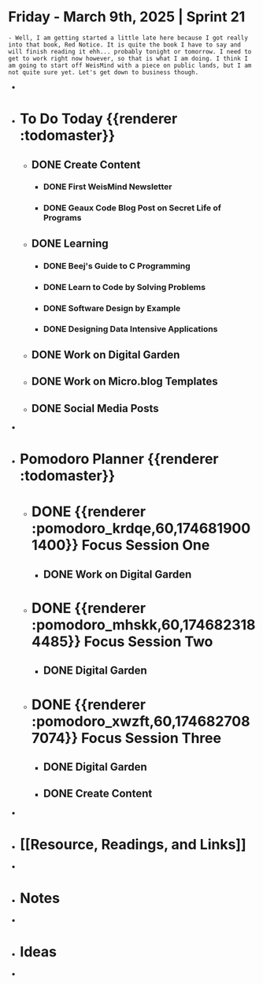 # Friday - March 9th, 2025 | Sprint 21
	- Well, I am getting started a little late here because I got really into that book, Red Notice. It is quite the book I have to say and will finish reading it ehh... probably tonight or tomorrow. I need to get to work right now however, so that is what I am doing. I think I am going to start off WeisMind with a piece on public lands, but I am not quite sure yet. Let's get down to business though.
-
- #  To Do Today {{renderer :todomaster}}
	- ## DONE Create Content
		- ### DONE First WeisMind Newsletter
		- ### DONE Geaux Code Blog Post on Secret Life of Programs
	- ## DONE Learning
		- ### DONE Beej's Guide to C Programming
		- ### DONE Learn to Code by Solving Problems
		- ### DONE Software Design by Example
		- ### DONE Designing Data Intensive Applications
	- ## DONE Work on Digital Garden
	- ## DONE Work on Micro.blog Templates
	- ## DONE Social Media Posts
-
- # Pomodoro Planner {{renderer :todomaster}}
	- # DONE {{renderer :pomodoro_krdqe,60,1746819001400}} Focus Session One
		- ## DONE Work on Digital Garden
	- # DONE {{renderer :pomodoro_mhskk,60,1746823184485}} Focus Session Two
		- ## DONE Digital Garden
	- # DONE {{renderer :pomodoro_xwzft,60,1746827087074}} Focus Session Three
		- ## DONE Digital Garden
		- ## DONE Create Content
-
- # [[Resource, Readings, and Links]]
-
- # Notes
-
- # Ideas
-